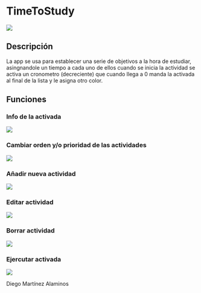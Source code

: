 # TimeToStudy
![](https://github.com/diegomartinezalaminos/TimeToStudy/blob/main/app.gif)

## Descripción
La app se usa para establecer una serie de objetivos a la hora de estudiar, asingnandole un tiempo a cada uno de ellos
cuando se inicia la actividad se activa un cronometro (decreciente) que cuando llega a 0 manda la activada al final de la lista y le asigna otro color.

## Funciones

### Info de la activada

![](https://github.com/diegomartinezalaminos/TimeToStudy/blob/main/info.gif)

### Cambiar orden y/o prioridad de las actividades

![](https://github.com/diegomartinezalaminos/TimeToStudy/blob/main/arrow.gif)

### Añadir nueva actividad

![](https://github.com/diegomartinezalaminos/TimeToStudy/blob/main/add.gif)

### Editar actividad

![](https://github.com/diegomartinezalaminos/TimeToStudy/blob/main/edit.gif)

### Borrar actividad

![](https://github.com/diegomartinezalaminos/TimeToStudy/blob/main/delete.gif)

### Ejercutar activada

![](https://github.com/diegomartinezalaminos/TimeToStudy/blob/main/start.gif)


Diego Martínez Alaminos

